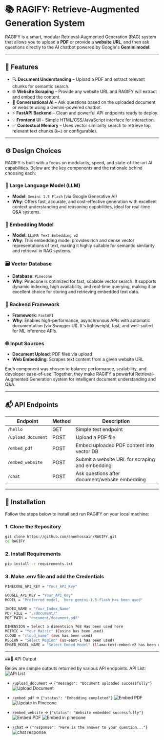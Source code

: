 # 📚 RAGIFY: Retrieve-Augmented Generation System

RAGIFY is a smart, modular Retrieval-Augmented Generation (RAG) system that allows you to upload a **PDF** or provide a **website URL**, and then ask questions directly to the AI chatbot powered by Google's **Gemini model**.

---

## 🚀 Features

- 🔍 **Document Understanding** – Upload a PDF and extract relevant chunks for semantic search.
- 🌐 **Website Scraping** – Provide any website URL and RAGIFY will extract and embed the content.
- 🧠 **Conversational AI** – Ask questions based on the uploaded document or website using a Gemini-powered chatbot.
- ⚡ **FastAPI Backend** – Clean and powerful API endpoints ready to deploy.
- 💡 **Frontend UI** – Simple HTML/CSS/JavaScript interface for interaction.
- ✅ **Contextual Memory** – Uses vector similarity search to retrieve top relevant text chunks (`k=2` or configurable).

---

## ⚙️ Design Choices

RAGIFY is built with a focus on modularity, speed, and state-of-the-art AI capabilities. Below are the key components and the rationale behind choosing each:

### 🧠 Large Language Model (LLM)
- **Model**: `Gemini 1.5 Flash` (via Google Generative AI)
- **Why**: Offers fast, accurate, and cost-effective generation with excellent context understanding and reasoning capabilities, ideal for real-time Q&A systems.

### 🔎 Embedding Model
- **Model**: `LLaMA Text Embedding v2`
- **Why**: This embedding model provides rich and dense vector representations of text, making it highly suitable for semantic similarity and retrieval in RAG systems.

### 🗃️ Vector Database
- **Database**: `Pinecone`
- **Why**: Pinecone is optimized for fast, scalable vector search. It supports dynamic indexing, high availability, and real-time querying, making it an excellent choice for storing and retrieving embedded text data.

### 🚀 Backend Framework
- **Framework**: `FastAPI`
- **Why**: Enables high-performance, asynchronous APIs with automatic documentation (via Swagger UI). It's lightweight, fast, and well-suited for ML inference APIs.

### 🌐 Input Sources
- **Document Upload**: PDF files via upload
- **Web Embedding**: Scrapes text content from a given website URL

Each component was chosen to balance performance, scalability, and developer ease-of-use. Together, they make RAGIFY a powerful Retrieval-Augmented Generation system for intelligent document understanding and Q&A.

---

## 📬 API Endpoints

| Endpoint           | Method | Description                                      |
|--------------------|--------|--------------------------------------------------|
| `/hello`           | GET    | Simple test endpoint                             |
| `/upload_document` | POST   | Upload a PDF file                                |
| `/embed_pdf`       | POST   | Embed uploaded PDF content into vector DB        |
| `/embed_website`   | POST   | Submit a website URL for scraping and embedding  |
| `/chat`            | POST   | Ask questions after document/website embedding   |

---

## 🔧 Installation

Follow the steps below to install and run RAGIFY on your local machine:

### 1. Clone the Repository

```bash
git clone https://github.com/anonhossain/RAGIFY.git
cd RAGIFY
```

### 2. Install Requirements
```bash
pip install -r requirements.txt
```

### 3.  Make .env file and add the Credentials 

```bash
PINECONE_API_KEY = "Your_API_Key"

GOOGLE_API_KEY = "Your_API_Key"
MODEL = "Preferred model,  here gemini-1.5-flash has been used"

INDEX_NAME = "Your_Index_Name"
PDF_FILE = "./document/"
PDF_PATH = "document/document.pdf"

DIMENSION = Select a dimentsion 768 Has been used here
METRIC = "Your_Matric" (Cosine has been used)
CLOUD = "cloud_name" (aws has been used)
REGION = "Select Region" (us-east-1 has been used)
EMBED_MODEL_NAME = "Select Embed Model" (llama-text-embed-v2 has been used)
```

---

##📡 API Output

Below are sample outputs returned by various API endpoints.
API List:
![APi List](https://github.com/anonhossain/RAGify/blob/main/screenshot/API%20List.PNG)


- `/upload_document` → `{"message": "Document uploaded successfully"}`
![Upload Document](https://github.com/anonhossain/RAGify/blob/main/screenshot/Submit%20pdf.PNG)

- `/embed_pdf` → `{"status": "Embedding completed"}`
![Embed PDF](https://github.com/anonhossain/RAGify/blob/main/screenshot/Embed%20pdf%20and%20upload%20to%20Pinecone.PNG)
![Update in Pinecone](https://github.com/anonhossain/RAGify/blob/main/screenshot/update%20in%20Pinecone.PNG)

- `/embed_website` → `{"status": "Website embedded successfully"}`
![Embed PDF](https://github.com/anonhossain/RAGify/blob/main/screenshot/web_embed.PNG)
![Embed in pinecone](https://github.com/anonhossain/RAGify/blob/main/screenshot/update%20web%20pinecone.PNG)
- `/chat` → `{"response": "Here is the answer to your question..."}`
![chat response](https://github.com/anonhossain/RAGify/blob/main/screenshot/chat.PNG)
